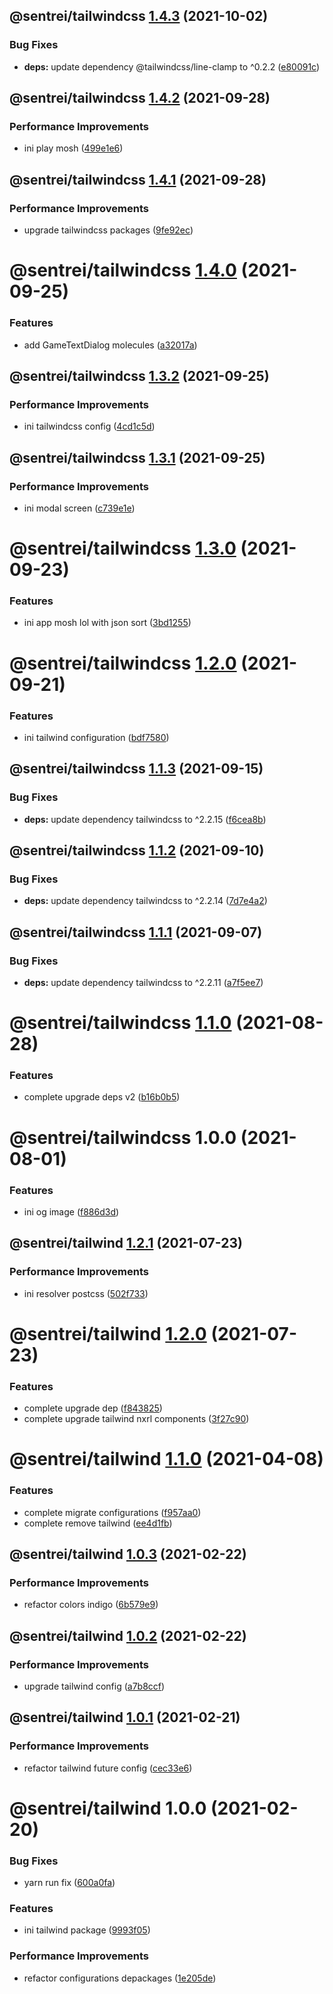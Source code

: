 ## @sentrei/tailwindcss [1.4.3](https://github.com/sentrei/sentrei/compare/@sentrei/tailwindcss@1.4.2...@sentrei/tailwindcss@1.4.3) (2021-10-02)

### Bug Fixes

- **deps:** update dependency @tailwindcss/line-clamp to ^0.2.2 ([e80091c](https://github.com/sentrei/sentrei/commit/e80091c1e258b631bcc8ba265d9a22f3c4626335))

## @sentrei/tailwindcss [1.4.2](https://github.com/sentrei/sentrei/compare/@sentrei/tailwindcss@1.4.1...@sentrei/tailwindcss@1.4.2) (2021-09-28)

### Performance Improvements

- ini play mosh ([499e1e6](https://github.com/sentrei/sentrei/commit/499e1e61f3d38f529f3c90cbef8c374803bcf8b9))

## @sentrei/tailwindcss [1.4.1](https://github.com/sentrei/sentrei/compare/@sentrei/tailwindcss@1.4.0...@sentrei/tailwindcss@1.4.1) (2021-09-28)

### Performance Improvements

- upgrade tailwindcss packages ([9fe92ec](https://github.com/sentrei/sentrei/commit/9fe92ec1c6f3945e8a40bd9788b765850914be13))

# @sentrei/tailwindcss [1.4.0](https://github.com/sentrei/sentrei/compare/@sentrei/tailwindcss@1.3.2...@sentrei/tailwindcss@1.4.0) (2021-09-25)

### Features

- add GameTextDialog molecules ([a32017a](https://github.com/sentrei/sentrei/commit/a32017a0b14c887d19f1617f1d3b08633a581400))

## @sentrei/tailwindcss [1.3.2](https://github.com/sentrei/sentrei/compare/@sentrei/tailwindcss@1.3.1...@sentrei/tailwindcss@1.3.2) (2021-09-25)

### Performance Improvements

- ini tailwindcss config ([4cd1c5d](https://github.com/sentrei/sentrei/commit/4cd1c5dd5045620d99a24c64f37b27465c4a4b99))

## @sentrei/tailwindcss [1.3.1](https://github.com/sentrei/sentrei/compare/@sentrei/tailwindcss@1.3.0...@sentrei/tailwindcss@1.3.1) (2021-09-25)

### Performance Improvements

- ini modal screen ([c739e1e](https://github.com/sentrei/sentrei/commit/c739e1e5a0f16588b574e0b7590d6e2062f90166))

# @sentrei/tailwindcss [1.3.0](https://github.com/sentrei/sentrei/compare/@sentrei/tailwindcss@1.2.0...@sentrei/tailwindcss@1.3.0) (2021-09-23)

### Features

- ini app mosh lol with json sort ([3bd1255](https://github.com/sentrei/sentrei/commit/3bd12550f6f1a2be250c0497c665e79e9d1ecd88))

# @sentrei/tailwindcss [1.2.0](https://github.com/sentrei/sentrei/compare/@sentrei/tailwindcss@1.1.3...@sentrei/tailwindcss@1.2.0) (2021-09-21)

### Features

- ini tailwind configuration ([bdf7580](https://github.com/sentrei/sentrei/commit/bdf758072d798b3336c2bbd9f49cdc9933dfc30b))

## @sentrei/tailwindcss [1.1.3](https://github.com/sentrei/sentrei/compare/@sentrei/tailwindcss@1.1.2...@sentrei/tailwindcss@1.1.3) (2021-09-15)

### Bug Fixes

- **deps:** update dependency tailwindcss to ^2.2.15 ([f6cea8b](https://github.com/sentrei/sentrei/commit/f6cea8b2cc57ebcc8fe2b3c405724241a0363b2e))

## @sentrei/tailwindcss [1.1.2](https://github.com/sentrei/sentrei/compare/@sentrei/tailwindcss@1.1.1...@sentrei/tailwindcss@1.1.2) (2021-09-10)

### Bug Fixes

- **deps:** update dependency tailwindcss to ^2.2.14 ([7d7e4a2](https://github.com/sentrei/sentrei/commit/7d7e4a220033930e9da6e1071036d3f039d1525d))

## @sentrei/tailwindcss [1.1.1](https://github.com/sentrei/sentrei/compare/@sentrei/tailwindcss@1.1.0...@sentrei/tailwindcss@1.1.1) (2021-09-07)

### Bug Fixes

- **deps:** update dependency tailwindcss to ^2.2.11 ([a7f5ee7](https://github.com/sentrei/sentrei/commit/a7f5ee7924ab9246d15c36ec8a8324c368405d86))

# @sentrei/tailwindcss [1.1.0](https://github.com/sentrei/sentrei/compare/@sentrei/tailwindcss@1.0.0...@sentrei/tailwindcss@1.1.0) (2021-08-28)

### Features

- complete upgrade deps v2 ([b16b0b5](https://github.com/sentrei/sentrei/commit/b16b0b5f5a858a518669c1e9d44615a00c686431))

# @sentrei/tailwindcss 1.0.0 (2021-08-01)

### Features

- ini og image ([f886d3d](https://github.com/sentrei/sentrei/commit/f886d3d5d020966d49476638f17e7198aa18b114))

## @sentrei/tailwind [1.2.1](https://github.com/sentrei/sentrei/compare/@sentrei/tailwind@1.2.0...@sentrei/tailwind@1.2.1) (2021-07-23)

### Performance Improvements

- ini resolver postcss ([502f733](https://github.com/sentrei/sentrei/commit/502f73348b10d3c1550e5d4deaaadb3a73372290))

# @sentrei/tailwind [1.2.0](https://github.com/sentrei/sentrei/compare/@sentrei/tailwind@1.1.0...@sentrei/tailwind@1.2.0) (2021-07-23)

### Features

- complete upgrade dep ([f843825](https://github.com/sentrei/sentrei/commit/f843825ba6ddf30744d72ae2c4abbd670dcb16b0))
- complete upgrade tailwind nxrl components ([3f27c90](https://github.com/sentrei/sentrei/commit/3f27c90c9530015fd5d74574414604fa1e8fe271))

# @sentrei/tailwind [1.1.0](https://github.com/sentrei/sentrei/compare/@sentrei/tailwind@1.0.3...@sentrei/tailwind@1.1.0) (2021-04-08)

### Features

- complete migrate configurations ([f957aa0](https://github.com/sentrei/sentrei/commit/f957aa09bed45c5428d09b50bd3d7164d3ebbdaf))
- complete remove tailwind ([ee4d1fb](https://github.com/sentrei/sentrei/commit/ee4d1fba888215684b6223d9b29817fa75b96967))

## @sentrei/tailwind [1.0.3](https://github.com/sentrei/sentrei/compare/@sentrei/tailwind@1.0.2...@sentrei/tailwind@1.0.3) (2021-02-22)

### Performance Improvements

- refactor colors indigo ([6b579e9](https://github.com/sentrei/sentrei/commit/6b579e9b11e1b237e8e075cd9a692cc739c970a0))

## @sentrei/tailwind [1.0.2](https://github.com/sentrei/sentrei/compare/@sentrei/tailwind@1.0.1...@sentrei/tailwind@1.0.2) (2021-02-22)

### Performance Improvements

- upgrade tailwind config ([a7b8ccf](https://github.com/sentrei/sentrei/commit/a7b8ccf2b9cddec7b26fde29fd9405efedb41415))

## @sentrei/tailwind [1.0.1](https://github.com/sentrei/sentrei/compare/@sentrei/tailwind@1.0.0...@sentrei/tailwind@1.0.1) (2021-02-21)

### Performance Improvements

- refactor tailwind future config ([cec33e6](https://github.com/sentrei/sentrei/commit/cec33e65a94da36a176b0f0eca0fb659e0750061))

# @sentrei/tailwind 1.0.0 (2021-02-20)

### Bug Fixes

- yarn run fix ([600a0fa](https://github.com/sentrei/sentrei/commit/600a0fa97d665ff1812f5a759aef30a4ce8a4df2))

### Features

- ini tailwind package ([9993f05](https://github.com/sentrei/sentrei/commit/9993f05aeb8d7517f90efa84b986fb59c4c3af3b))

### Performance Improvements

- refactor configurations depackages ([1e205de](https://github.com/sentrei/sentrei/commit/1e205de0b262e3dd1b4a6a40bbd4a9e57ec2a972))
